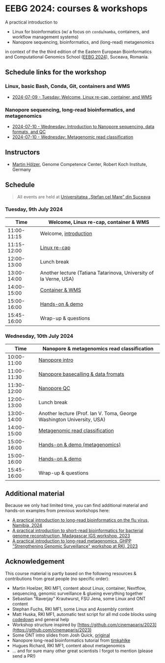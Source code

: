 # EEBG 2024: courses & workshops

A practical introduction to 

* Linux for bioinformatics (w/ a focus on `conda`/`mamba`, containers, and workflow management systems)
* Nanopore sequencing, bioinformatics, and (long-read) metagenomics

in context of the the third edition of the Eastern European Bioinformatics and Computational Genomics School ([EEBG 2024](https://www.eebgschool.org/)), Suceava, Romania. 

## Schedule links for the workshop

### Linux, basic Bash, Conda, Git, containers and WMS 
* [2024-07-09 - Tuesday: Welcome, Linux re-cap, container, and WMS](#0)  

### Nanopore sequencing, long-read bioinformatics, and metagenomics 
* [2024-07-10 - Wednesday: Introduction to Nanopore sequencing, data formats, and QC](#1)  
* [2024-07-10 - Wednesday: Metagenomic read classification](#1)

## Instructors

* [Martin Hölzer](https://github.com/hoelzer), Genome Competence Center, Robert Koch Institute, Germany

## Schedule

> All events are held at [Universitatea „Ștefan cel Mare” din Suceava](https://usv.ro/)

### <a name="0"></a> Tuesday, 9th July 2024
| Time        | Welcome, Linux re-cap, container & WMS |
| --          | --               |
| 11:00-11:15 | Welcome, [introduction](day-welcome-linux-container-wms/general.md) |
| 11:15-12:00 | [Linux re-cap](day-welcome-linux-container-wms/linux.md) |
| 12:00-13:00 | Lunch break |
| 13:00-14:00 | Another lecture (Tatiana Tatarinova, University of la Verne, USA) |
| 14:00-15:00 | [Container & WMS](day-welcome-linux-container-wms/container-wms.md) |
| 15:00-16:00 | [Hands-on & demo](day-welcome-linux-container-wms/hands-on.md) |
| 15:45-16:00 | Wrap-up & questions |

### <a name="1"></a> Wednesday, 10th July 2024
| Time        | Nanopore & metagenomics read classification |
| --          | --               |
| 10:00-11:00 | [Nanopore intro](day-nanopore/README.md) |
| 11:00-11:30 | [Nanopore basecalling & data fromats](day-nanopore/README.md) |
| 11:30-12:00 | [Nanopore QC](day-nanopore/README.md) |
| 12:00-13:00 | Lunch break |
| 13:00-14:00 | Another lecture (Prof. Ian V. Toma, George Washington University, USA) |
| 14:00-15:00 | [Metagenomic read classification](day-metagenomic-classification/README.md) |
| 15:00-16:00 | [Hands-on & demo (metagenomics)](day-nanopore/hands-on-metagenomics.md) |
| 15:00-16:00 | [Hands-on & demo](day-metagenomic-classification/hands-on.md) |
| 15:45-16:00 | Wrap-up & questions |

## Additional material

Because we only had limited time, you can find additional material and hands-on examples from previous workshops here:

* [A practical introduction to long-read bioinformatics on the flu virus, Namibia, 2024](https://github.com/rki-mf1/2024-Workshop-Namibia)
* [A practical introduction to short-read bioinformatics for bacterial genome reconstruction, Madagascar IGS workshop, 2023](https://github.com/rki-mf1/2023-Workshop-Madagascar-IGS)
* [A practical introduction to long-read metagenomics, GHPP "Strengthening Genomic Surveillance" workshop at RKI, 2023](https://github.com/rki-mf1/2023-GHPP-SGS-Nanopore-Metagenomics)

## Acknowledgement

This course material is partly based on the following resources & contributions from great people (no specific order):

* Martin Hoelzer, RKI MF1, content about Linux, container, Nextflow, sequencing, genomic surveillance & glueing everything together
* Sebastian "Raverjay" Krautwurst, FSU Jena, some Linux and ONT content
* Stephan Fuchs, RKI MF1, some Linux and Assembly content
* Matt Huska, RKI MF1, automatic test script for all md code blocks using [codedown](https://github.com/earldouglas/codedown) and general help
* Workshop structure inspired by [https://github.com/cinemaparis/2023](https://github.com/cinemaparis/2023)
* Some ONT intro slides from Josh Quick, [original](https://github.com/cinemaparis/2023/blob/main/day1-Tuesday/slides-Quick.pdf)
* Nanopore long-read bioinformatics tutorial from [timkahlke](https://timkahlke.github.io/LongRead_tutorials)
* Hugues Richard, RKI MF1, content about metagenomics
* ... and for sure many other great scientists I forgot to mention (please send a PR!)